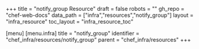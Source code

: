 +++
title = "notify_group Resource"
draft = false
robots = ""
gh_repo = "chef-web-docs"
data_path = ["infra","resources","notify_group"]
layout = "infra_resource"
toc_layout = "infra_resource_toc"

[menu]
  [menu.infra]
    title = "notify_group"
    identifier = "chef_infra/resources/notify_group"
    parent = "chef_infra/resources"
+++

<!-- The contents of this page are automatically generated from the notify_group.yaml file in the data/infra/resources directory. -->
<!-- To suggest a change, edit the https://github.com/chef/chef/blob/main/lib/chef/resource/notify_group.rb file and submit a pull request to the https://github.com/chef/chef repository. -->
<!-- markdownlint-disable-file -->
